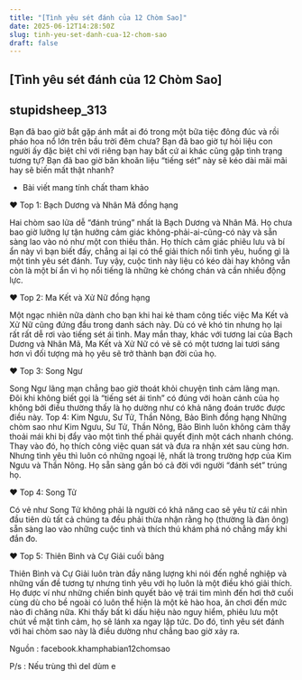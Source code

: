 ```yaml
---
title: "[Tình yêu sét đánh của 12 Chòm Sao]"
date: 2025-06-12T14:28:50Z
slug: tinh-yeu-set-danh-cua-12-chom-sao
draft: false
---
```


## [Tình yêu sét đánh của 12 Chòm Sao]

## stupidsheep_313

Bạn đã bao giờ bắt gặp ánh mắt ai đó trong một bữa tiệc đông đúc và rồi pháo hoa nổ lớn trên bầu trời đêm chưa? Bạn đã bao giờ tự hỏi liệu con người ấy đặc biệt chỉ với riêng bạn hay bất cứ ai khác cũng gặp tình trạng tương tự? Bạn đã bao giờ băn khoăn liệu “tiếng sét” này sẽ kéo dài mãi mãi hay sẽ biến mất thật nhanh?

* Bài viết mang tính chất tham khảo 


♥ Top 1: Bạch Dương và Nhân Mã đồng hạng

Hai chòm sao lửa dễ “đánh trúng” nhất là Bạch Dương và Nhân Mã. Họ chưa bao giờ lưỡng lự tận hưởng cảm giác không-phải-ai-cũng-có này và sẵn sàng lao vào nó như một con thiêu thân. Họ thích cảm giác phiêu lưu và bí ẩn này vì bạn biết đấy, chẳng ai lại có thể giải thích nổi tình yêu, huống gì là một tình yêu sét đánh. Tuy vậy, cuộc tình này liệu có kéo dài hay không vẫn còn là một bí ẩn vì họ nổi tiếng là những kẻ chóng chán và cần nhiều động lực.


♥ Top 2: Ma Kết và Xử Nữ đồng hạng

Một ngạc nhiên nữa dành cho bạn khi hai kẻ tham công tiếc việc Ma Kết và Xử Nữ cũng đứng đầu trong danh sách này. Dù có vẻ khó tin nhưng họ lại rất rất dễ rơi vào tiếng sét ái tình. May mắn thay, khác với tương lai của Bạch Dương và Nhân Mã, Ma Kết và Xử Nữ có vẻ sẽ có một tương lai tươi sáng hơn vì đối tượng mà họ yêu sẽ trở thành bạn đời của họ.

♥ Top 3: Song Ngư

Song Ngư lãng mạn chẳng bao giờ thoát khỏi chuyện tình cảm lãng mạn. Đôi khi không biết gọi là “tiếng sét ái tình” có đúng với hoàn cảnh của họ không bởi điều thường thấy là họ dường như có khả năng đoán trước được điều này.
Top 4: Kim Ngưu, Sư Tử, Thần Nông, Bảo Bình đồng hạng
Những chòm sao như Kim Ngưu, Sư Tử, Thần Nông, Bảo Bình luôn không cảm thấy thoải mái khi bị đẩy vào một tình thế phải quyết định một cách nhanh chóng. Thay vào đó, họ thích công việc quan sát và đưa ra nhận xét sau cùng hơn. Nhưng tình yêu thì luôn có những ngoại lệ, nhất là trong trường hợp của Kim Ngưu và Thần Nông. Họ sẵn sàng gắn bó cả đời với người “đánh sét” trúng họ.


♥ Top 4: Song Tử

Có vẻ như Song Tử không phải là người có khả năng cao sẽ yêu từ cái nhìn đầu tiên dù tất cả chúng ta đều phải thừa nhận rằng họ (thường là đàn ông) sẵn sàng lao vào những cuộc tình và thích thú khám phá nó chẳng mấy khi đắn đo.

♥ Top 5: Thiên Bình và Cự Giải cuối bảng

Thiên Bình và Cự Giải luôn tràn đầy năng lượng khi nói đến nghề nghiệp và những vấn đề tương tự nhưng tình yêu với họ luôn là một điều khó giải thích. Họ được ví như những chiến binh quyết bảo vệ trái tim mình đến hơi thở cuối cùng dù cho bề ngoài có luôn thể hiện là một kẻ hào hoa, ăn chơi đến mức nào đi chăng nữa. Khi thấy bất kì dấu hiệu nào nguy hiểm, phiêu lưu một chút về mặt tình cảm, họ sẽ lánh xa ngay lập tức. Do đó, tình yêu sét đánh với hai chòm sao này là điều dường như chẳng bao giờ xảy ra.


Nguồn : facebook.khamphabian12chomsao


P/s : Nếu trùng thì del dùm e